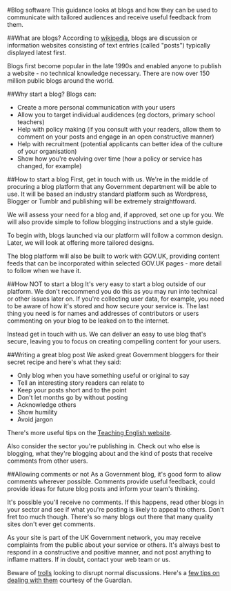 #Blog software
This guidance looks at blogs and how they can be used to communicate with tailored audiences and receive useful feedback from them.

##What are blogs?
According to [wikipedia](http://en.wikipedia.org/wiki/Blog), blogs are discussion or information websites consisting of text entries (called "posts") typically displayed latest first.

Blogs first become popular in the late 1990s and enabled anyone to publish a website - no technical knowledge necessary. There are now over 150 million public blogs around the world.

##Why start a blog?
Blogs can:

* Create a more personal communication with your users
* Allow you to target individual audidences (eg doctors, primary school teachers)
* Help with policy making (if you consult with your readers, allow them to comment on your posts and engage in an open constructive manner)
* Help with recruitment (potential applicants can better idea of the culture of your organisation)
* Show how you're evolving over time (how a policy or service has changed, for example)

##How to start a blog
First, get in touch with us. We're in the middle of procuring a blog platform that any Government department will be able to use. It will be based an industry standard platform such as Wordpress, Blogger or Tumblr and publishing will be extremely straightfoward.

We will assess your need for a blog and, if approved, set one up for you. We will also provide simple to follow blogging instructions and a style guide.

To begin with, blogs launched via our platform will follow a common design. Later, we will look at offering more tailored designs.

The blog platform will also be built to work with GOV.UK, providing content feeds that can be incorporated within selected GOV.UK pages - more detail to follow when we have it.

##How NOT to start a blog
It's very easy to start a blog outside of our platform. We don't reccommend you do this as you may run into technical or other issues later on. If you're collecting user data, for example, you need to be aware of how it's stored and how secure your service is. The last thing you need is for names and addresses of contributors or users commenting on your blog to be leaked on to the internet.

Instead get in touch with us. We can deliver an easy to use blog that's secure, leaving you to focus on creating compelling content for your users.

##Writing a great blog post
We asked great Government bloggers for their secret recipe and here's what they said:

* Only blog when you have something useful or original to say
* Tell an interesting story readers can relate to
* Keep your posts short and to the point
* Don't let months go by without posting
* Acknowledge others
* Show humility
* Avoid jargon

There's more useful tips on the [Teaching English website](http://www.teachingenglish.org.uk/help/how-to-write-a-good-blog).

Also consider the sector you're publishing in. Check out who else is blogging, what they're blogging about and the kind of posts that receive comments from other users.

##Allowing comments or not
As a Government blog, it's good form to allow comments wherever possible. Comments provide useful feedback, could provide ideas for future blog posts and inform your team's thinking.

It's possible you'll receive no comments. If this happens, read other blogs in your sector and see if what you're posting is likely to appeal to others. Don't fret too much though. There's so many blogs out there that many quality sites don't ever get comments.

As your site is part of the UK Government network, you may receive complaints from the public about your service or others. It's always best to respond in a constructive and positive manner, and not post anything to inflame matters. If in doubt, contact your web team or us.

Beware of [trolls](http://en.wikipedia.org/wiki/Troll_(Internet)) looking to disrupt normal discussions. Here's a [few tips on dealing with them](http://www.guardian.co.uk/media/2012/jun/12/how-to-deal-with-trolls) courtesy of the Guardian.



